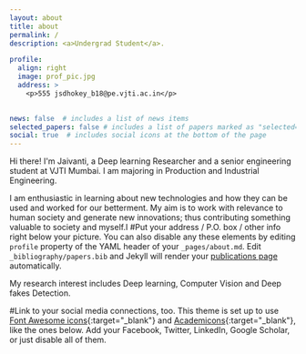 ```yaml
---
layout: about
title: about
permalink: /
description: <a>Undergrad Student</a>. 

profile:
  align: right
  image: prof_pic.jpg
  address: >
    <p>555 jsdhokey_b18@pe.vjti.ac.in</p>
  

news: false  # includes a list of news items
selected_papers: false # includes a list of papers marked as "selected={true}"
social: true  # includes social icons at the bottom of the page
---
```


Hi there! I'm Jaivanti, a Deep learning Researcher and a senior engineering student at VJTI Mumbai. I am majoring in Production and Industrial Engineering. 

I am enthusiastic in learning about new technologies and how they can be used and worked for our betterment. My aim is to work with relevance to human society and generate new innovations; thus contributing something valuable to society and myself.I 
#Put your address / P.O. box / other info right below your picture. You can also disable any these elements by editing `profile` property of the YAML header of your `_pages/about.md`. Edit `_bibliography/papers.bib` and Jekyll will render your [publications page](/al-folio/publications/) automatically.

My research interest includes Deep learning, Computer Vision and Deep fakes Detection.

#Link to your social media connections, too. This theme is set up to use [Font Awesome icons](http://fortawesome.github.io/Font-Awesome/){:target="\_blank"} and [Academicons](https://jpswalsh.github.io/academicons/){:target="\_blank"}, like the ones below. Add your Facebook, Twitter, LinkedIn, Google Scholar, or just disable all of them.
